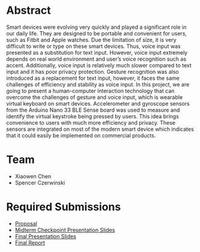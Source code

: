 # Abstract

Smart devices were evolving very quickly and played a significant role in our daily life. They are designed to be portable and convenient for users, such as Fitbit and Apple watches. Due the limitation of size, it is very difficult to write or type on these smart devices. Thus, voice input was presented as a substitution for text input. However, voice input extremely depends on real world environment and user’s voice recognition such as accent. Additionally, voice input is relatively much slower compared to text input and it has poor privacy protection. Gesture recognition was also introduced as a replacement for text input, however, it faces the same challenges of efficiency and stability as voice input. In this project, we are going to present a human-computer interaction technology that can overcome the challenges of gesture and voice input, which is wearable virtual keyboard on smart devices. Accelerometer and gyroscope sensors from the Arduino Nano 33 BLE Sense board was used to measure and identify the virtual keystroke being pressed by users. This idea brings convenience to users with much more efficiency and privacy. These sensors are integrated on most of the modern smart device which indicates that it could easily be implemented on commercial products.

# Team

* Xiaowen Chen 
* Spencer Czerwinski

# Required Submissions

* [Proposal](https://github.com/xic3111/ecem202a_project/blob/main/docs/proposal.md)
* [Midterm Checkpoint Presentation Slides](https://docs.google.com/presentation/d/113RK7wwxABVpOcvkmK8OpnIsw39r-BDJzvrKRteDj0g/edit?usp=sharing)
* [Final Presentation Slides](https://docs.google.com/presentation/d/1e60ujslQC1L0h40uCrfIFasl6U8KDsrB8mihsnIh8zI/edit?usp=sharing)
* [Final Report](report)

